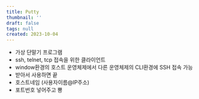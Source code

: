 ```yaml
---
title: Putty
thumbnail: ''
draft: false
tags: null
created: 2023-10-04
---
```


* 가상 단말기 프로그램
* ssh, telnet, tcp 접속을 위한 클라이언트
* window환경의 호스트 운영체제에서 다른 운영체제의 CLI환경에 SSH 접속 가능
* 받아서 사용하면 끝
* 호스트네임 (사용자이름@IP주소)
* 포트번호 넣어주고 뿅
